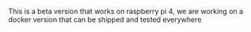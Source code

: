This is a beta version that works on raspberry pi 4, we are working on a docker version that can be shipped and tested everywhere
